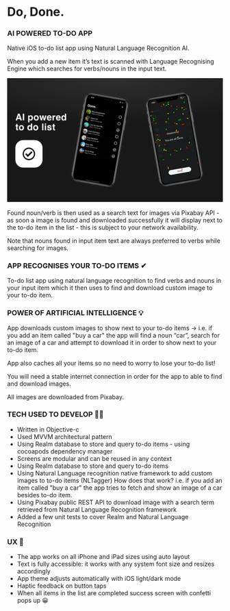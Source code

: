 # Do, Done.
### AI POWERED TO-DO APP

Native iOS to-do list app using Natural Language Recognition AI.

When you add a new item it’s text is scanned with Language Recognising Engine which searches for verbs/nouns in the input text.

![](App%20Screenshots/done_screenshot.png)

Found noun/verb is then used as a search text for images via Pixabay API - as soon a image is found and downloaded successfully it will display next to the to-do item in the list - this is subject to your network availability.

Note that nouns found in input item text are always preferred to verbs while searching for images.

### APP RECOGNISES YOUR TO-DO ITEMS ✔
To-do list app using natural language recognition to find verbs and nouns in your input item which it then uses to find and download custom image to your to-do item.

### POWER OF ARTIFICIAL INTELLIGENCE 💡
App downloads custom images to show next to your to-do items -> i.e. if you add an item called "buy a car" the app will find a noun “car”, search for an image of a car and attempt to download it in order to show next to your to-do item. 

App also caches all your items so no need to worry to lose your to-do list!

You will need a stable internet connection in order for the app to able to find and download images.

All images are downloaded from Pixabay.

### TECH USED TO DEVELOP 👨‍💻
* Written in Objective-c
* Used MVVM architectural pattern
* Using Realm database to store and query to-do items - using cocoapods dependency manager
* Screens are modular and can be reused in any context
* Using Realm database to store and query to-do items
* Using Natural Language recognition native framework to add custom images to to-do items (NLTagger)
How does that work? i.e. if you add an item called "buy a car" the app tries to fetch and show an image of a car besides to-do item.
* Using Pixabay public REST API to download image with a search term retrieved from Natural Language Recognition framework
* Added a few unit tests to cover Realm and Natural Language Recognition 

### UX 📱
* The app works on all iPhone and iPad sizes using auto layout
* Text is fully accessible: it works with any system font size and resizes accordingly
* App theme adjusts automatically with iOS light/dark mode
* Haptic feedback on button taps
* When all items in the list are completed success screen with confetti pops up 😀
